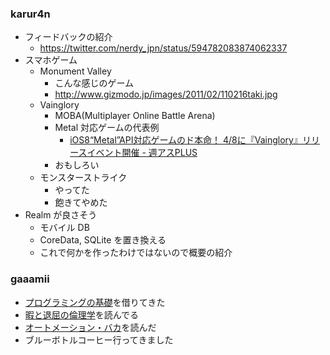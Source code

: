 ### karur4n

- フィードバックの紹介
  - https://twitter.com/nerdy_jpn/status/594782083874062337
- スマホゲーム
  - Monument Valley
    - こんな感じのゲーム
    - http://www.gizmodo.jp/images/2011/02/110216taki.jpg
  - Vainglory
    - MOBA(Multiplayer Online Battle Arena)
    - Metal 対応ゲームの代表例
      - [iOS8“Metal”API対応ゲームのド本命！ 4/8に『Vainglory』リリースイベント開催 - 週アスPLUS](http://weekly.ascii.jp/elem/000/000/320/320100/)
    - おもしろい
  - モンスターストライク
    - やってた
    - 飽きてやめた
- Realm が良さそう
  - モバイル DB
  - CoreData, SQLite を置き換える
  - これで何かを作ったわけではないので概要の紹介

### gaaamii
- [プログラミングの基礎](http://www.amazon.co.jp/dp/4781911609/)を借りてきた
- [暇と退屈の倫理学](http://www.amazon.co.jp/dp/4778314379)を読んでる
- [オートメーション・バカ](http://www.amazon.co.jp/dp/4791768442/)を読んだ
- ブルーボトルコーヒー行ってきました
